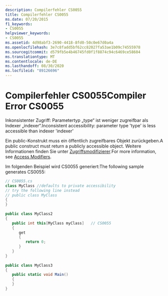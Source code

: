 ```yaml
---
description: Compilerfehler CS0055
title: Compilerfehler CS0055
ms.date: 07/20/2015
f1_keywords:
- CS0055
helpviewer_keywords:
- CS0055
ms.assetid: 4d98abf3-2690-4418-8fd0-50c0e67d0a4a
ms.openlocfilehash: 3e7c8fadd5bf62cc82027fa53ae1b09c74555978
ms.sourcegitcommit: d579fb5e4b46745fd0f1f8874c94c6469ce58604
ms.translationtype: MT
ms.contentlocale: de-DE
ms.lasthandoff: 08/30/2020
ms.locfileid: "89126696"
---
```

# <a name="compiler-error-cs0055"></a><span data-ttu-id="861ed-103">Compilerfehler CS0055</span><span class="sxs-lookup"><span data-stu-id="861ed-103">Compiler Error CS0055</span></span>
<span data-ttu-id="861ed-104">Inkonsistenter Zugriff: Parametertyp „type“ ist weniger zugreifbar als Indexer „indexer“.</span><span class="sxs-lookup"><span data-stu-id="861ed-104">Inconsistent accessibility: parameter type 'type' is less accessible than indexer 'indexer'</span></span>  
  
 <span data-ttu-id="861ed-105">Ein public-Konstrukt muss ein öffentlich zugreifbares Objekt zurückgeben.</span><span class="sxs-lookup"><span data-stu-id="861ed-105">A public construct must return a publicly accessible object.</span></span> <span data-ttu-id="861ed-106">Weitere Informationen finden Sie unter [Zugriffsmodifizierer](../programming-guide/classes-and-structs/access-modifiers.md).</span><span class="sxs-lookup"><span data-stu-id="861ed-106">For more information, see [Access Modifiers](../programming-guide/classes-and-structs/access-modifiers.md).</span></span>  
  
 <span data-ttu-id="861ed-107">Im folgenden Beispiel wird CS0055 generiert:</span><span class="sxs-lookup"><span data-stu-id="861ed-107">The following sample generates CS0055:</span></span>  
  
```csharp  
// CS0055.cs  
class MyClass //defaults to private accessibility  
// try the following line instead  
// public class MyClass  
{  
}  
  
public class MyClass2  
{  
   public int this[MyClass myClass]   // CS0055  
   {  
      get  
      {  
         return 0;  
      }  
   }  
}  
  
public class MyClass3  
{  
   public static void Main()  
   {  
   }  
}  
```
